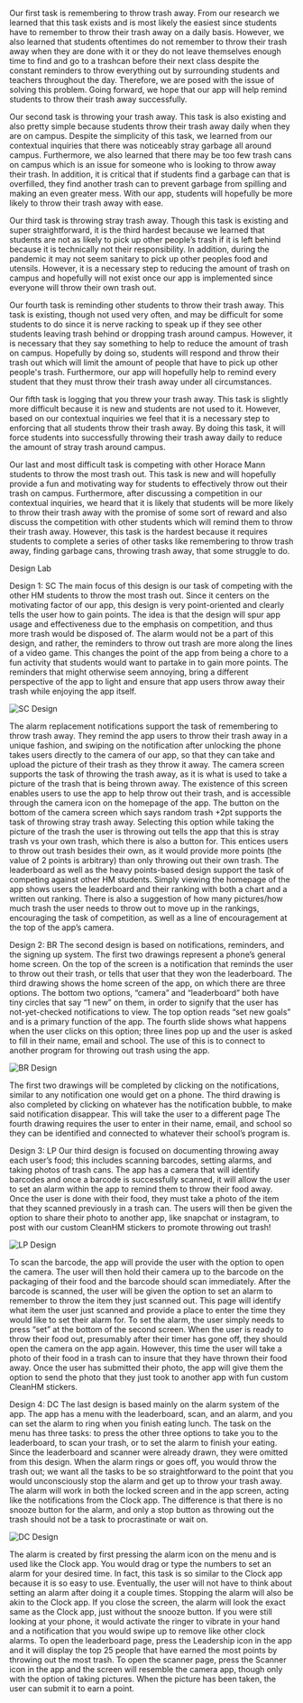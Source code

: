Our first task is remembering to throw trash away. From our research we learned that this task exists and is most likely the easiest since students have to remember to throw their trash away on a daily basis. However, we also learned that students oftentimes do not remember to throw their trash away when they are done with it or they do not leave themselves enough time to find and go to a trashcan before their next class despite the constant reminders to throw everything out by surrounding students and teachers throughout the day. Therefore, we are posed with the issue of solving this problem. Going forward, we hope that our app will help remind students to throw their trash away successfully. 

Our second task is throwing your trash away. This task is also existing and also pretty simple because students throw their trash away daily when they are on campus. Despite the simplicity of this task, we learned from our contextual inquiries that there was noticeably stray garbage all around campus. Furthermore, we also learned that there may be too few trash cans on campus which is an issue for someone who is looking to throw away their trash. In addition, it is critical that if students find a garbage can that is overfilled, they find another trash can to prevent garbage from spilling and making an even greater mess. With our app, students will hopefully be more likely to throw their trash away with ease. 

Our third task is throwing stray trash away. Though this task is existing and super straightforward, it is the third hardest because we learned that students are not as likely to pick up other people’s trash if it is left behind because it is technically not their responsibility. In addition, during the pandemic it may not seem sanitary to pick up other peoples food and utensils. However, it is a necessary step to reducing the amount of trash on campus and hopefully will not exist once our app is implemented since everyone will throw their own trash out. 

Our fourth task is reminding other students to throw their trash away. This task is existing, though not used very often, and may be difficult for some students to do since it is nerve racking to speak up if they see other students leaving trash behind or dropping trash around campus. However, it is necessary that they say something to help to reduce the amount of trash on campus. Hopefully by doing so, students will respond and throw their trash out which will limit the amount of people that have to pick up other people's trash. Furthermore, our app will hopefully help to remind every student that they must throw their trash away under all circumstances.

Our fifth task is logging that you threw your trash away. This task is slightly more difficult because it is new and students are not used to it. However, based on our contextual inquiries we feel that it is a necessary step to enforcing that all students throw their trash away. By doing this task, it will force students into successfully throwing their trash away daily to reduce the amount of stray trash around campus.  

Our last and most difficult task is competing with other Horace Mann students to throw the most trash out. This task is new and will hopefully provide a fun and motivating way for students to effectively throw out their trash on campus. Furthermore, after discussing a competition in our contextual inquiries, we heard that it is likely that students will be more likely to throw their trash away with the promise of some sort of reward and also discuss the competition with other students which will remind them to throw their trash away. However, this task is the hardest because it requires students to complete a series of other tasks like remembering to throw trash away, finding garbage cans, throwing trash away, that some struggle to do. 

Design Lab

Design 1: SC
The main focus of this design is our task of competing with the other HM students to throw the most trash out. Since it centers on the motivating factor of our app, this design is very point-oriented and clearly tells the user how to gain points. The idea is that the design will spur app usage and effectiveness due to the emphasis on competition, and thus more trash would be disposed of. The alarm would not be a part of this design, and rather, the reminders to throw out trash are more along the lines of a video game.  This changes the point of the app from being a chore to a fun activity that students would want to partake in to gain more points.  The reminders that might otherwise seem annoying, bring a different perspective of the app to light and ensure that app users throw away their trash while enjoying the app itself.

![SC Design](/assets/img/SCDesign.png)

The alarm replacement notifications support the task of remembering to throw trash away.  They remind the app users to throw their trash away in a unique fashion, and swiping on the notification after unlocking the phone takes users directly to the camera of our app, so that they can take and upload the picture of their trash as they throw it away. 
The camera screen supports the task of throwing the trash away, as it is what is used to take a picture of the trash that is being thrown away.  The existence of this screen enables users to use the app to help throw out their trash, and is accessible through the camera icon on the homepage of the app.
The button on the bottom of the camera screen which says random trash +2pt supports the task of throwing stray trash away.  Selecting this option while taking the picture of the trash the user is throwing out tells the app that this is stray trash vs your own trash, which there is also a button for.  This entices users to throw out trash besides their own, as it would provide more points (the value of 2 points is arbitrary) than only throwing out their own trash.
The leaderboard as well as the heavy points-based design support the task of competing against other HM students.  Simply viewing the homepage of the app shows users the leaderboard and their ranking with both a chart and a written out ranking.  There is also a suggestion of how many pictures/how much trash the user needs to throw out to move up in the rankings, encouraging the task of competition, as well as a line of encouragement at the top of the app’s camera.

Design 2: BR
The second design is based on notifications, reminders, and the signing up system. The first two drawings represent a phone’s general home screen. On the top of the screen is a notification that reminds the user to throw out their trash, or tells that user that they won the leaderboard. The third drawing shows the home screen of the app, on which there are three options. The bottom two options, “camera” and “leaderboard” both have tiny circles that say “1 new” on them, in order to signify that the user has not-yet-checked notifications to view. The top option reads “set new goals” and is a primary function of the app. The fourth slide shows what happens when the user clicks on this option; three lines pop up and the user is asked to fill in their name, email and school. The use of this is to connect to another program for throwing out trash using the app.

![BR Design](/assets/img/BRDesign.png)

The first two drawings will be completed by clicking on the notifications, similar to any notification one would get on a phone.
The third drawing is also completed by clicking on whatever has the notification bubble, to make said notification disappear. This will take the user to a different page
The fourth drawing requires the user to enter in their name, email, and school so they can be identified and connected to whatever their school’s program is.

Design 3: LP
Our third design is focused on documenting throwing away each user’s food; this includes scanning barcodes, setting alarms, and taking photos of trash cans. The app has a camera that will identify barcodes and once a barcode is successfully scanned, it will allow the user to set an alarm within the app to remind them to throw their food away. Once the user is done with their food, they must take a photo of the item that they scanned previously in a trash can. The users will then be given the option to share their photo to another app, like snapchat or instagram, to post with our custom CleanHM stickers to promote throwing out trash!

![LP Design](/assets/img/LPDesign.png)

To scan the barcode, the app will provide the user with the option to open the camera. The user will then hold their camera up to the barcode on the packaging of their food and the barcode should scan immediately.
After the barcode is scanned, the user will be given the option to set an alarm to remember to throw the item they just scanned out. This page will identify what item the user just scanned and provide a place to enter the time they would like to set their alarm for. To set the alarm, the user simply needs to press “set” at the bottom of the second screen. 
When the user is ready to throw their food out, presumably after their timer has gone off, they should open the camera on the app again. However, this time the user will take a photo of their food in a trash can to insure that they have thrown their food away. 
Once the user has submitted their photo, the app will give them the option to send the photo that they just took to another app with fun custom CleanHM stickers. 

Design 4: DC
The last design is based mainly on the alarm system of the app. The app has a menu with the leaderboard, scan, and an alarm, and you can set the alarm to ring when you finish eating lunch. The task on the menu has three tasks: to press the other three options to take you to the leaderboard, to scan your trash, or to set the alarm to finish your eating. Since the leaderboard and scanner were already drawn, they were omitted from this design. When the alarm rings or goes off, you would throw the trash out; we want all the tasks to be so straightforward to the point that you would unconsciously stop the alarm and get up to throw your trash away. The alarm will work in both the locked screen and in the app screen, acting like the notifications from the Clock app. The difference is that there is no snooze button for the alarm, and only a stop button as throwing out the trash should not be a task to procrastinate or wait on. 

![DC Design](/assets/img/DCDesign.png)

The alarm is created by first pressing the alarm icon on the menu and is used like the Clock app. You would drag or type the numbers to set an alarm for your desired time. In fact, this task is so similar to the Clock app because it is so easy to use. Eventually, the user will not have to think about setting an alarm after doing it a couple times.
Stopping the alarm will also be akin to the Clock app. If you close the screen, the alarm will look the exact same as the Clock app, just without the snooze button. If you were still looking at your phone, it would activate the ringer to vibrate in your hand and a notification that you would swipe up to remove like other clock alarms.
To open the leaderboard page, press the Leadership icon in the app and it will display the top 25 people that have earned the most points by throwing out the most trash.
To open the scanner page, press the Scanner icon in the app and the screen will resemble the camera app, though only with the option of taking pictures. When the picture has been taken, the user can submit it to earn a point.

